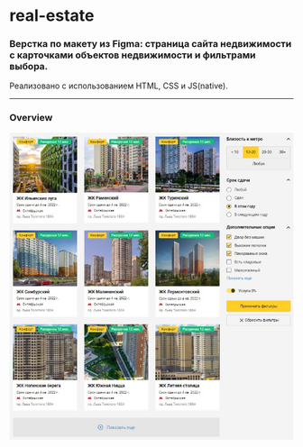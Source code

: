# real-estate


<h3>Верстка по макету из Figma: страница сайта недвижимости с карточками объектов недвижимости и фильтрами выбора.</h3>
<p>Реализовано с использованием HTML, CSS и JS(native).</p>
<hr/>

<h3>Overview</h3>

<img src="overview_real-estate.jpg" />
